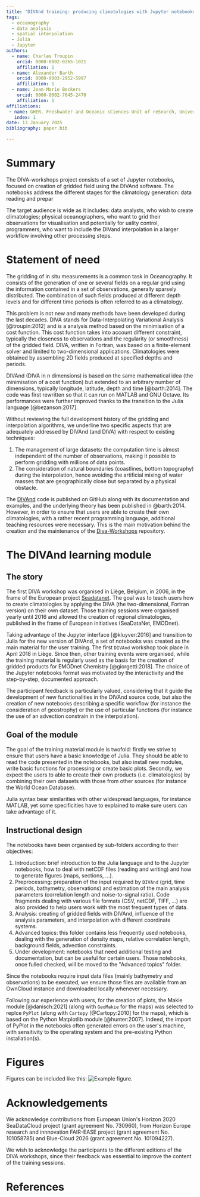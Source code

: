 ```yaml
---
title: 'DIVAnd training: producing climatologies with Jupyter notebooks'
tags:
  - oceanography
  - data analysis
  - spatial interpolation
  - Julia
  - Jupyter
authors:
  - name: Charles Troupin
    orcid: 0000-0002-0265-1021
    affiliation: 1
  - name: Alexander Barth
    orcid: 0000-0003-2952-5997
    affiliation: 1
  - name: Jean-Marie Beckers
    orcid: 0000-0002-7045-2470
    affiliation: 1
affiliations:
 - name: GHER, Freshwater and Oceanic sCiences Unit of reSearch, University of Liège, Belgium
   index: 1
date: 13 January 2025
bibliography: paper.bib

---
```



# Summary

The DIVA-workshops project consists of a set of Jupyter notebooks, focused on creation of gridded field using the DIVAnd software. The notebooks address the different stages for the climatology generation: data reading and prepar

The target audience is wide as it includes: data analysts, who wish to create climatologies; physical oceanographers,  who want to grid their observations for visualisation and potentially for uality control, programmers, who want to include the DIVand interpolation in a larger workflow involving other processing steps. 


# Statement of need

The gridding of in situ measurements is a common task in Oceanography. It consists of the generation of one or several fields on a regular grid using the information contained in a set of observations, generally sparsely distributed. The combination of such fields produced at different depth levels and for different time periods is often referred to as a climatology. 

This problem is not new and many methods have been developed during the last decades. DIVA stands for Data-Interpolating Variational Analysis [@troupin:2012] and is a analysis method based on the minimisation of a cost function. This cost function takes into account different constraint, typically the closeness to observations and the regularity (or smoothness) of the gridded field. DIVA, written in Fortran, was based on a finite-element solver and limited to two-dimensional applications. Climatologies were obtained by assembling 2D fields produced at specified depths and periods.

DIVAnd (DIVA in n dimensions) is based on the same mathematical idea (the minimisation of a cost function) but extended to an arbitrary number of dimensions, typically longitude, latitude, depth and time [@barth:2014]. The code was first rewritten so that it can run on MATLAB and GNU Octave. Its performances were further improved thanks to the transition to the Julia language [@bezanson:2017].   

Without reviewing the full development history of the gridding and interpolation algorithms, we underline two specific aspects that are adequately addressed by DIVAnd (and DIVA) with respect to existing techniques:
1. The management of large datasets: the computation time is almost independent of the number of observations, making it possible to perform gridding with millions of data points.
2. The consideration of natural boundaries (coastlines, bottom topography) during the interpolation, hence avoiding the artificial mixing of water masses that are geographically close but separated by a physical obstacle.

The [DIVAnd](https://github.com/gher-uliege/DIVAnd.jl/) code is published on GitHub along with its documentation and examples, and the underlying theory has been published in @barth:2014. However, in order to ensure that users are able to create their own climatologies, with a rather recent programming language, additional teaching resources were necessary. This is the main motivation behind the creation and the maintenance of the [Diva-Workshops](https://github.com/gher-uliege/Diva-Workshops) repository.

# The DIVAnd learning module

## The story 

The first DIVA workshop was organised in Liège, Belgium, in 2006, in the frame of the European project [Seadatanet](https://www.seadatanet.org/). The goal was to teach users how to create climatologies by applying the DIVA (the two-dimensional, Fortran version) on their own dataset. Those training sessions were organised yearly until 2016 and allowed the creation of regional climatologies, published in the frame of European initiatives (SeaDataNet, EMODnet).

Taking advantage of the Jupyter interface [@kluyver:2016] and transition to Julia for the new version of DIVAnd, a set of notebooks was created as the main material for the user training. The first `DIVAnd` workshop took place in April 2018 in Liège. Since then, other training events were organised, while the training material is regularly used as the basis for the creation of gridded products for EMODnet Chemistry [@giorgetti:2018]. The choice of the Jupyter notebooks format was motivated by the interactivity and the step-by-step, documented approach. 

The participant feedback is particularly valued, considering that it guide the development of new functionalities in the DIVAnd source code, but also the creation of new notebooks describing a specific workflow (for instance the consideration of geostrophy) or the use of particular functions (for instance the use of an advection constrain in the interpolation). 

## Goal of the module

The goal of the training material module is twofold: firstly we strive to ensure that users have a basic knowledge of Julia. They should be able to read the code presented in the notebooks, but also install new modules, write basic functions for processing or create basic plots. Secondly, we expect the users to able to create their own products (i.e. climatologies) by combining their own datasets with those from other sources (for instance the World Ocean Database).

Julia syntax bear similarities with other widespread languages, for instance MATLAB, yet some specificities have to explained to make sure users can take advantage of it. 

## Instructional design

The notebooks have been organised by sub-folders according to their objectives:
1. Introduction: brief introduction to the Julia language and to the Jupyter notebooks, how to deal with netCDF files (reading and writing) and how to generate figures (maps, sections, ...). 
2. Preprocessing: preparation of the input required by `DIVAnd` (grid, time periods, bathymetry, observations) and estimation of the main analysis parameters (correlation length and noise-to-signal ratio). Code fragments dealing with various file formats (CSV, netCDF, TIFF, ...) are also provided to help users work with the most frequent types of data.
3. Analysis: creating of gridded fields with DIVAnd, influence of the analysis parameters, and interpolation with different coordinate systems.
4. Advanced topics: this folder contains less frequently used notebooks, dealing with the generation of density maps, relative correlation length, background fields, advection constraints.
5. Under development: notebooks that need additional testing and documentation, but can be useful for certain users. Those notebooks, once fulled checked, will be moved to the "Advanced topics" folder.

Since the notebooks require input data files (mainly bathymetry and observations) to be executed, we ensure those files are available from an OwnCloud instance and downloaded locally whenever necessary. 

Following our experience with users, for the creation of plots, the Makie module [@danisch:2021] (along with `GeoMakie` for the maps) was selected to replce `PyPlot` (along with `Cartopy` [@Cartopy:2010] for the maps), which is based on the Python Matplotlib module [@hunter:2007]. Indeed, the import of PyPlot in the notebooks often generated errors on the user's machine, with sensitivity to the operating system and the pre-existing Python installation(s).

# Figures

Figures can be included like this: ![Example figure.](figure.png)

# Acknowledgements

We acknowledge contributions from European Union's Horizon 2020 SeaDataCloud project (grant agreement No. 730960), from Horizon Europe research and innnovation FAIR-EASE project (grant agreement No. 101058785) and Blue-Cloud 2026 (grant agreement No. 101094227).

We wish to acknowledge the participants to the different editions of the DIVA workshops, since their feedback was essential to improve the content of the training sessions.

# References